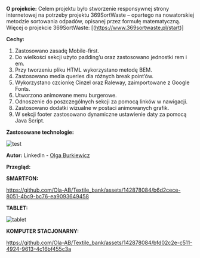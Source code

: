**O projekcie:**
Celem projektu było stworzenie responsywnej strony internetowej na potrzeby projektu 369SortWaste – opartego na nowatorskiej metodzie sortowania odpadów, opisanej przez formułę matematyczną.
Więcej o projekcie 369SortWaste:
[(https://www.369sortwaste.pl/start)]

**Cechy:**
1.	Zastosowano zasadę Mobile-first.
2.	Do wielkości sekcji użyto padding’u oraz zastosowano jednostki rem i em.
3.	Przy tworzeniu pliku HTML wykorzystano metodę BEM.
4.	Zastosowano media queries dla różnych break point’ów.
5.	Wykorzystano czcionkę Cinzel oraz Raleway, zaimportowane z Google Fonts.
6.	Utworzono animowane menu burgerowe.
7.	Odnoszenie do poszczególnych sekcji za pomocą linków w nawigacji.
8.	Zastosowano dodatki wizualne w postaci animowanych grafik.
9.	W sekcji footer zastosowano dynamiczne ustawienie daty za pomocą Java Script.

**Zastosowane technologie:** 

![test](https://github.com/Ola-AB/Photo_site/assets/142878084/3c433e16-3843-46ce-9100-25bf53865cc5)

**Autor:**
LinkedIn - [Olga Burkiewicz](https://www.linkedin.com/in/olga-burkiewicz-990058a4/)

**Przegląd:**

**SMARTFON:**

https://github.com/Ola-AB/Textile_bank/assets/142878084/b6d2cece-8051-4bc9-bc76-ea9093649458

**TABLET:**

![tablet](https://github.com/Ola-AB/Textile_bank/assets/142878084/4047286a-5aa9-4cd3-be22-574635b3ad64)

**KOMPUTER STACJONARNY:**

https://github.com/Ola-AB/Textile_bank/assets/142878084/bfd02c2e-c511-4924-9613-4c16bf455c3a
